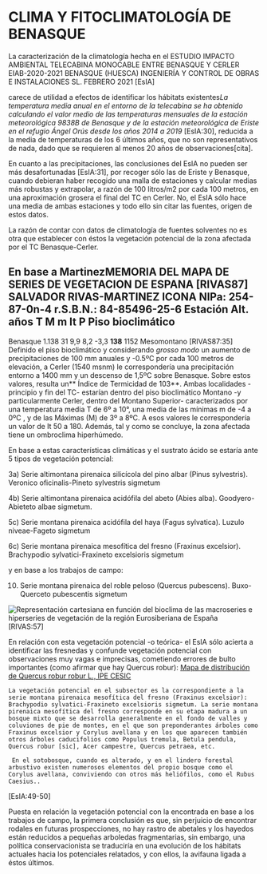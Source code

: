 # CLIMA Y FITOCLIMATOLOGÍA DE BENASQUE

La caracterización de la climatología hecha en el ESTUDIO IMPACTO AMBIENTAL
TELECABINA MONOCABLE ENTRE BENASQUE Y CERLER
EIAB-2020-2021
BENASQUE
(HUESCA)
INGENIERÍA Y CONTROL DE OBRAS E INSTALACIONES SL.
FEBRERO 2021 [EsIA]

carece de utilidad a efectos de identificar los hábitats existentes<ref>*La temperatura media anual en el entorno de la telecabina se ha obtenido calculando el valor medio de las temperaturas mensuales de la estación meteorológica 9838B de Benasque y de la estación meteorológica de Eriste en el refugio Ángel Orús desde los años 2014 a 2019* [EsIA:30]</ref>, reducida a la media de temperaturas de los 6 últimos años, que no son representativos de nada, dado que se requieren al menos 20 años de observaciones[cita].

En cuanto a las precipitaciones, las conclusiones del EsIA no pueden ser más desafortunadas [EsIA:31], por recoger sólo las de Eriste y Benasque, cuando debieran haber recogido una malla de estaciones y calcular medias más robustas y extrapolar, a razón de 100 litros/m2 por cada 100 metros, en una aproximación grosera el final del TC en Cerler. No, el EsIA sólo hace una media de ambas estaciones y todo ello sin citar las fuentes, origen de estos datos.

La razón de contar con datos de climatología de fuentes solventes no es otra que establecer con éstos la vegetación potencial de la zona afectada por el TC Benasque-Cerler.

En base a Martinez<ref>MEMORIA DEL MAPA
DE SERIES DE VEGETACION DE ESPANA [RIVAS87] SALVADOR RIVAS-MARTINEZ ICONA
NIPa: 254-87-0n-4
r.S.B.N.: 84-85496-25-6
Estación Alt. años T M m **It** P Piso bioclimático
----
Benasque 1.138 31 9,9 8,2 -3,3 **138** 1152 Mesomontano [RIVAS87:35] Definido el piso bioclimático y considerando *grosso modo* un aumento de precipitaciones de 100 mm anuales y -0.5ºC por cada 100 metros de elevación, a Cerler (1540 msnm) le correspondería una precipitación entorno a 1400 mm y un descenso de 1,5ºC sobre Benasque. Sobre estos valores, resulta un** Índice de Termicidad de 103**. Ambas localidades -principio y fin del TC- estarían dentro del piso bioclimático Montano -y particularmente Cerler, dentro del Montano Superior- caracterizados por una temperatura media T de 6º a 10°, una media de las mínimas m de -4 a 0ºC , y de las Máximas (M) de 3º a 8ºC. A esos valores le correspondería un valor de It 50 a 180. Además, tal y como se concluye, la zona afectada tiene un ombroclima hiperhúmedo.

En base a estas características climáticas y el sustrato ácido se estaría ante 5 tipos de vegetación potencial:

3a) Serie altimontana pirenaica silicícola del
pino albar (Pinus sylvestris). Veronico
oficinalis-Pineto sylvestris sigmetum

4b) Serie altimontana pirenaica acidófila del
abeto (Abies alba). Goodyero-Abieteto
albae sigmetum.

5c) Serie montana pirenaica acidófila del haya (Fagus sylvatica). Luzulo niveae-Fageto sigmetum

6c) Serie montana pirenaica mesofítica del
fresno (Fraxinus excelsior). Brachypodio
sylvatici-Fraxineto excelsioris sigmetum

 y en base a los trabajos de campo:

10) Serie montana pirenaica del roble peloso
(Quercus pubescens). Buxo-Querceto pubescentis sigmetum

![Representación cartesiana en función del bioclima de las macroseries e hiperseries de vegetación de la región Eurosiberiana de
España](image.png) [RIVAS:57]

En relación con esta vegetación potencial -o teórica- el EsIA sólo acierta a identificar las fresnedas y confunde vegetación potencial con observaciones muy vagas e imprecisas, cometiendo errores de bulto importantes (como afirmar que hay Quercus robur<ref></ref>):
[Mapa de distribución de Quercus robur robur L., IPE CESIC](http://floragon.ipe.csic.es/mapa_distribuccion.php?cod_taxon=1299a&genero=Quercus&especie=robur&subespecie=robur&variedad=)

    La vegetación potencial en el subsector es la correspondiente a la serie montana pirenaica mesofítica del fresno (Fraxinus excelsior): Brachypodio sylvatici-Fraxineto excelsioris sigmetum. La serie montana pirenaica mesofítica del fresno corresponde en su etapa madura a un bosque mixto que se desarrolla generalmente en el fondo de valles y coluviones de pie de montes, en el que son preponderantes árboles como Fraxinus excelsior y Corylus avellana y en los que aparecen también otros árboles caducifolios como Populus tremula, Betula pendula, Quercus robur [sic], Acer campestre, Quercus petraea, etc.
     
     En el sotobosque, cuando es alterado, y en el lindero forestal arbustivo existen numerosos elementos del propio bosque como el Corylus avellana, conviviendo con otros más heliófilos, como el Rubus Caesius..

[EsIA:49-50]

Puesta en relación la vegetación potencial con la encontrada en base a los trabajos de campo, la primera conclusión es que, sin perjuicio de encontrar rodales en futuras prospecciones, no hay rastro de abetales y los hayedos están reducidos a pequeñas arboledas fragmentarias, sin embargo, una política conservacionista se traduciría en una evolución de los hábitats actuales hacia los potenciales relatados, y con ellos, la avifauna ligada a éstos últimos.